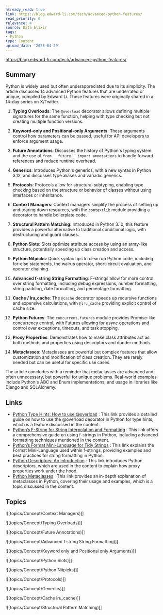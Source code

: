```yaml
---
already_read: true
link: https://blog.edward-li.com/tech/advanced-python-features/
read_priority: 0
relevance: 4
source: Data Elixir
tags:
- Python
type: Content
upload_date: '2025-04-29'
---
```


https://blog.edward-li.com/tech/advanced-python-features/
## Summary

Python is widely used but often underappreciated due to its simplicity. The article discusses 14 advanced Python features that are underrated or unique, compiled by Edward Li. These features were originally shared in a 14-day series on X/Twitter.

1. **Typing Overloads**: The `@overload` decorator allows defining multiple signatures for the same function, helping with type checking but not creating multiple function versions.

2. **Keyword-only and Positional-only Arguments**: These arguments control how parameters can be passed, useful for API developers to enforce argument usage.

3. **Future Annotations**: Discusses the history of Python's typing system and the use of `from __future__ import annotations` to handle forward references and reduce runtime overhead.

4. **Generics**: Introduces Python's generics, with a new syntax in Python 3.12, and discusses type aliases and variadic generics.

5. **Protocols**: Protocols allow for structural subtyping, enabling type checking based on the structure or behavior of classes without using interfaces or inheritance.

6. **Context Managers**: Context managers simplify the process of setting up and tearing down resources, with the `contextlib` module providing a decorator to handle boilerplate code.

7. **Structural Pattern Matching**: Introduced in Python 3.10, this feature provides a powerful alternative to traditional conditional logic, with destructuring and guard clauses.

8. **Python Slots**: Slots optimize attribute access by using an array-like structure, potentially speeding up class creation and access.

9. **Python Nitpicks**: Quick syntax tips to clean up Python code, including for-else statements, the walrus operator, short-circuit evaluation, and operator chaining.

10. **Advanced f-string String Formatting**: F-strings allow for more control over string formatting, including debug expressions, number formatting, string padding, date formatting, and percentage formatting.

11. **Cache / lru_cache**: The `@cache` decorator speeds up recursive functions and expensive calculations, with `@lru_cache` providing explicit control of cache size.

12. **Python Futures**: The `concurrent.futures` module provides Promise-like concurrency control, with Futures allowing for async operations and control over exceptions, timeouts, and task stopping.

13. **Proxy Properties**: Demonstrates how to make class attributes act as both methods and properties using descriptors and dunder methods.

14. **Metaclasses**: Metaclasses are powerful but complex features that allow customization and modification of class creation. They are rarely needed but can be useful for specific use cases.

The article concludes with a reminder that metaclasses are advanced and often unnecessary, but powerful for unique problems. Real-world examples include Python's ABC and Enum implementations, and usage in libraries like Django and SQLAlchemy.
## Links

- [Python Type Hints: How to use @overload](https://adamj.eu/tech/2021/05/29/python-type-hints-how-to-use-overload/) : This link provides a detailed guide on how to use the @overload decorator in Python for type hints, which is a feature discussed in the content.
- [Python’s F-String for String Interpolation and Formatting](https://realpython.com/python-f-strings/) : This link offers a comprehensive guide on using f-strings in Python, including advanced formatting techniques mentioned in the content.
- [Python’s Format Mini-Language for Tidy Strings](https://realpython.com/python-format-mini-language/) : This link explains the Format Mini-Language used within f-strings, providing examples and best practices for string formatting in Python.
- [Python Descriptors: An Introduction](https://realpython.com/python-descriptors/) : This link introduces Python descriptors, which are used in the content to explain how proxy properties work under the hood.
- [Python Metaclasses](https://realpython.com/python-metaclasses/) : This link provides an in-depth explanation of metaclasses in Python, covering their usage and examples, which is a topic discussed in the content.

## Topics

![[topics/Concept/Context Managers)]]

![[topics/Concept/Typing Overloads)]]

![[topics/Concept/Future Annotations)]]

![[topics/Concept/Advanced f string String Formatting)]]

![[topics/Concept/Keyword only and Positional only Arguments)]]

![[topics/Concept/Python Slots)]]

![[topics/Concept/Python Nitpicks)]]

![[topics/Concept/Protocols)]]

![[topics/Concept/Generics)]]

![[topics/Concept/Cache lru_cache)]]

![[topics/Concept/Structural Pattern Matching)]]